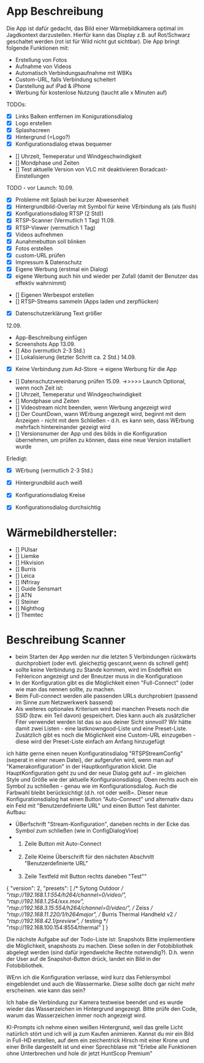 # App Beschreibung
Die App ist dafür gedacht, das Bild einer Wärmebildkamera optimal im Jagdkontext darzustellen. Hierfür kann das Display z.B. auf Rot/Schwarz geschaltet werden (rot ist für Wild nicht gut sichtbar).
Die App bringt folgende Funktionen mit:
- Erstellung von Fotos
- Aufnahme von Videos
- Automatisch Verbindungsaufnahme mit WBKs
- Custom-URL, falls Verbindung scheitert
- Darstellung auf iPad & iPhone
- Werbung für kostenlose Nutzung (taucht alle x Minuten auf)

TODOs:
- [x] Links Balken entfernen im Konigurationsdialog
- [X] Logo erstellen
- [X] Splashscreen
- [x] Hintergrund (=Logo?)
- [X] Konfigurationsdialog etwas bequemer
- [] Uhrzeit, Temeperatur und Windgeschwindigkeit
- [] Mondphase und Zeiten
- [] Test aktuelle Version von VLC mit deaktivieren Boradcast-Einstellungen

TODO - vor Launch:
10.09.
- [x] Probleme mit Splash bei kurzer Abwesenheit
- [x] Hintergrundbild-Overlay mit Symbol für keine VErbindung als (als flush)
- [X] Konfigurationsdialog RTSP (2 Std))
- [x] RTSP-Scanner (Vermutlich 1 Tag)
11.09.
- [x] RTSP-Viewer (vermutlich 1 Tag)
- [x] Videos aufnehmen
- [x] Aunahmebutton soll blinken
- [x] Fotos erstellen
- [x] custom-URL prüfen
- [x] Impressum & Datenschutz
- [x] Eigene Werbung (erstmal ein Dialog)
- [x] eigene Werbung auch hin und wieder per Zufall (damit der Benutzer das effektiv wahrnimmt)
- [] Eigenen Werbespot erstellen
- [] RTSP-Streams sammeln (Apps laden und zerpflücken)
- [x] Datenschutzerklärung Text größer

12.09.
- App-Beschreibung einfügen
- Screenshots App
13.09.
- [] Abo (vermutlich 2-3 Std.)
- [] Lokalisierung (letzter Schritt ca. 2 Std.)
14.09.
- [x] Keine Verbindung zum Ad-Store -> eigene Werbung für die App
- [] Datenschutzvereinbarung prüfen
15.09. 
->>>>> Launch
Optional, wenn noch Zeit ist:
- [] Uhrzeit, Temeperatur und Windgeschwindigkeit
- [] Mondphase und Zeiten
- [] Videostream nicht beenden, wenn Werbung angezeigt wird
- [] Der CountDown, wann WErbung angezegit wird, beginnt mit dem Anzeigen - nicht mit dem Schließen - d.h. es kann sein, dass WErbung mehrfach hintereinander gezeigt wird
- [] Versionsnumer der App und des bilds in die Konfiguration übernehmen, um prüfen zu können, dass eine neue Version installiert wurde

Erledigt:
- [x] WErbung (vermutlich 2-3 Std.)
- [x] Hintergrundbild auch weiß
- [x] Konfigurationsdialog Kreise
- [x] Konfigurationsdialog durchsichtig


# Wärmebildhersteller:
- [] PUlsar
- [] Liemke
- [] Hikvision
- [] Burris
- [] Leica
- [] INfriray
- [] Guide Sensmart
- [] ATN
- [] Steiner
- [] Nighthog
- [] Themtec

# Beschreibung Scanner

- beim Starten der App werden nur die letzten 5 Verbindungen rückwärts durchprobiert (oder evtl. gleicheztig gescannt,wenn ds schnell geht)
- sollte keine Verbindung zu Stande kommen, wird im Endeffekt ein Fehlericon angezeigt und der Bneutzer muss in die Konfiguratioon
- In der Konfiguration gibt es die Möglichkeit einen "Full-Connect" (oder wie man das nennen sollte, zu machen.
- Beim Full-connect werden alle passenden URLs durchprobiert (passend im Sinne zum Netzwerkwerk bassend)
- Als weiteres optionales Kriterium wird bei manchen Presets noch die SSID (bzw. ein Teil davon) gespeichert. Dies kann auch als zusätzlicher Fiter verwendet werden
Ist das so aus deiner Sicht sinnvoll? Wir hätte damit zwei Listen - eine lastknowngood-Liste und eine Preset-Liste. Zusätzlich gibt es noch die Möglichkeit eine Custom-URL einzugeben - diese wird der Preset-Liste einfach am Anfang hinzugefügt



ich hätte gerne einen neuen Konfiguratinsdialog "RTSPStreamConfig" (seperat in einer neuen Datei), der aufgerufen wird, wenn man auf "Kamerakonfiguration" in der Hauptkonfiguration klickt. Die HauptKonfiguration geht zu und der neue Dialog geht auf - im gleichen Style und Größe wie der aktuelle Konfiguraionsdialog. Oben rechts auch ein Symbol zu schließen - genau wie im Konfigurationsdialog. Auch die Farbwahl bleibt berücksichtigt (d.h. rot oder weiß=. 
Dieser neue Konfigurationsdialog hat einen Button "Auto-Connect" und alternativ dazu ein Feld mit "Benutzerdefinierte URL" und einen Button Test dahinter. Aufbau: 
- ÜBerfschrift "Stream-Konfiguration", daneben rechts in der Ecke das Symbol zum schließen (wie in ConfigDialogVioe)
- 1. Zeile Button mit Auto-Connect
- 2. Zeile Kleine Überschrift für den nächsten Abschnitt "Benutzerdefinierte URL"
- 3. Zeile Textfeld mit Button rechts daneben "Test""

{
  "version": 2,
  "presets": [
    /* Sytong Outdoor */
    "rtsp://192.168.1.1:554/h264/channel=0/video/",
    "rtsp://192.168.1.254/xxx.mov",
    "rtsp://192.168.3.15:554/h264/channel=0/video/",
    /* Zeiss */
    "rtsp://192.168.11.220/1/h264major",
    /* Burris Thermal Handheld v2 */
    "rtsp://192.168.42.1/preview",
    /* testing */
    "rtsp://192.168.100.154:8554/thermal"
  ]
}
	
Die nächste Aufgabe auf der Todo-Liste ist: Snapshots
Bitte implementiere die Möglichkeit, snapshosts zu machen. Diese sollen in der Fotobibliothek abgelegt werden (sind dafür irgendwelche Rechte notwendig?). D.h. wenn der User auf de Snapshot-Button drück, landet ein Bild in der Fotobibliothek. 

WEnn ich die Konfiguration verlasse, wird kurz das Fehlersymbol eingeblendet und auch die Wassermarke. Diese sollte doch gar nicht mehr erscheinen. wie kann das sein?


Ich habe die Verbindung zur Kamera testweise beendet und es wurde wieder das Wasserzeichen im Hintergrund angezeigt. Bitte prüfe den Code, warum das Wasserzeichen immer noch angezeigt wird. 


KI-Prompts
ich nehme einen weißen Hintergrund, weil das grelle Licht natürlich stört und ich will ja zum Kaufen animieren. Kannst du mir ein Bild in Full-HD erstellen, auf dem ein zeichentrick Hirsch mit einer Krone und einer Brille dargestellt ist und einer Sprechblase mit "Erlebe alle Funktionen ohne Unterbrechen und hole dir jetzt HuntScop Premium"
